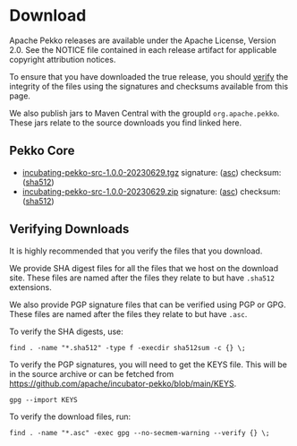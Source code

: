 # Download

Apache Pekko releases are available under the Apache License, Version 2.0.
See the NOTICE file contained in each release artifact for applicable copyright attribution notices.

To ensure that you have downloaded the true release, you should [verify](#verifying-downloads) the integrity of the
files using the signatures and checksums available from this page.

We also publish jars to Maven Central with the groupId `org.apache.pekko`. These jars relate to the source
downloads you find linked here.

## Pekko Core

* [incubating-pekko-src-1.0.0-20230629.tgz](https://www.apache.org/dyn/closer.lua/incubator/pekko/1.0.0/incubating-pekko-src-1.0.0-20230629.tgz) signature: ([asc](https://dlcdn.apache.org/incubator/pekko/1.0.0/incubating-pekko-src-1.0.0-20230629.tgz.asc)) checksum: ([sha512](https://dlcdn.apache.org/incubator/pekko/1.0.0/incubating-pekko-src-1.0.0-20230629.tgz.sha512))            
* [incubating-pekko-src-1.0.0-20230629.zip](https://www.apache.org/dyn/closer.lua/incubator/pekko/1.0.0/incubating-pekko-src-1.0.0-20230629.zip) signature: ([asc](https://dlcdn.apache.org/incubator/pekko/1.0.0/incubating-pekko-src-1.0.0-20230629.zip.asc)) checksum: ([sha512](https://dlcdn.apache.org/incubator/pekko/1.0.0/incubating-pekko-src-1.0.0-20230629.zip.sha512))

## Verifying Downloads

It is highly recommended that you verify the files that you download.

We provide SHA digest files for all the files that we host on the download site. These files 
are named after the files they relate to but have `.sha512` extensions.

We also provide PGP signature files that can be verified using PGP or GPG. These files
are named after the files they relate to but have `.asc`.

To verify the SHA digests, use:
```
find . -name "*.sha512" -type f -execdir sha512sum -c {} \;
```

To verify the PGP signatures, you will need to get the KEYS file. This will be in the source archive
or can be fetched from https://github.com/apache/incubator-pekko/blob/main/KEYS.

```
gpg --import KEYS
```

To verify the download files, run:
```
find . -name "*.asc" -exec gpg --no-secmem-warning --verify {} \;
```
